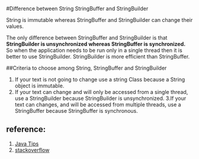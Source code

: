 #Difference between String StringBuffer and StringBuilder 

String is immutable whereas StringBuffer and StringBuilder can change their values.

The only difference between StringBuffer and StringBuilder is that **StringBuilder is unsynchronized whereas StringBuffer is synchronized.** So when the application needs to be run only in a single thread then it is better to use StringBuilder. StringBuilder is more efficient than StringBuffer.

##Criteria to choose among String, StringBuffer and StringBuilder
1. If your text is not going to change use a string Class because a String object is immutable.
2. If your text can change and will only be accessed from a single thread, use a StringBuilder because StringBuilder is unsynchronized.
3.If your text can changes, and will be accessed from multiple threads, use a StringBuffer because StringBuffer is synchronous.

## reference:
1. [Java Tips](http://www.java-tips.org/java-se-tips/java.lang/difference-between-string-stringbuffer-and-stringbu.html)
2. [stackoverflow](http://stackoverflow.com/questions/355089/stringbuilder-and-stringbuffer)